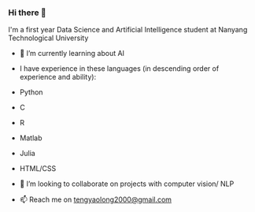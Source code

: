 ### Hi there 👋

I'm a first year Data Science and Artificial Intelligence student at Nanyang Technological University

- 🌱 I’m currently learning about AI

- I have experience in these languages (in descending order of experience and ability):

- Python
- C
- R
- Matlab
- Julia
- HTML/CSS

- 👯 I’m looking to collaborate on projects with computer vision/ NLP
- 📫 Reach me on tengyaolong2000@gmail.com

